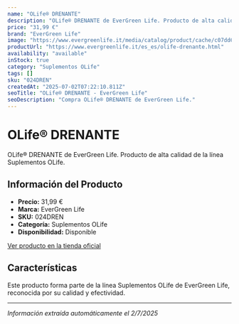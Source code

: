 ```yaml
---
name: "OLife® DRENANTE"
description: "OLife® DRENANTE de EverGreen Life. Producto de alta calidad."
price: "31,99 €"
brand: "EverGreen Life"
image: "https://www.evergreenlife.it/media/catalog/product/cache/c07dd61d864357977e19899508bed4cf/1/0/1000x1000_drenante-olife.png"
productUrl: "https://www.evergreenlife.it/es_es/olife-drenante.html"
availability: "available"
inStock: true
category: "Suplementos OLife"
tags: []
sku: "024DREN"
createdAt: "2025-07-02T07:22:10.811Z"
seoTitle: "OLife® DRENANTE - EverGreen Life"
seoDescription: "Compra OLife® DRENANTE de EverGreen Life."
---
```


# OLife® DRENANTE

OLife® DRENANTE de EverGreen Life. Producto de alta calidad de la línea Suplementos OLife.

## Información del Producto

- **Precio:** 31,99 €
- **Marca:** EverGreen Life
- **SKU:** 024DREN
- **Categoría:** Suplementos OLife
- **Disponibilidad:** Disponible

[Ver producto en la tienda oficial](https://www.evergreenlife.it/es_es/olife-drenante.html)

## Características

Este producto forma parte de la línea Suplementos OLife de EverGreen Life, reconocida por su calidad y efectividad.

---

*Información extraída automáticamente el 2/7/2025*
